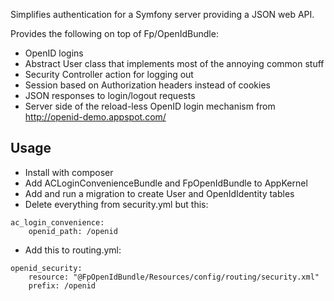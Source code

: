 Simplifies authentication for a Symfony server providing a JSON web API.

Provides the following on top of Fp/OpenIdBundle:

* OpenID logins
* Abstract User class that implements most of the annoying common stuff
* Security Controller action for logging out
* Session based on Authorization headers instead of cookies
* JSON responses to login/logout requests
* Server side of the reload-less OpenID login mechanism from http://openid-demo.appspot.com/

## Usage

- Install with composer
- Add ACLoginConvenienceBundle and FpOpenIdBundle to AppKernel
- Add and run a migration to create User and OpenIdIdentity tables
- Delete everything from security.yml but this:


```
ac_login_convenience:
    openid_path: /openid
```

- Add this to routing.yml:

```
openid_security:
    resource: "@FpOpenIdBundle/Resources/config/routing/security.xml"
    prefix: /openid
```
